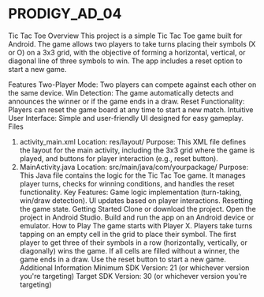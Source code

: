 # PRODIGY_AD_04
Tic Tac Toe
Overview
This project is a simple Tic Tac Toe game built for Android. The game allows two players to take turns placing their symbols (X or O) on a 3x3 grid, with the objective of forming a horizontal, vertical, or diagonal line of three symbols to win. The app includes a reset option to start a new game.

Features
Two-Player Mode: Two players can compete against each other on the same device.
Win Detection: The game automatically detects and announces the winner or if the game ends in a draw.
Reset Functionality: Players can reset the game board at any time to start a new match.
Intuitive User Interface: Simple and user-friendly UI designed for easy gameplay.
Files
1. activity_main.xml
Location: res/layout/
Purpose: This XML file defines the layout for the main activity, including the 3x3 grid where the game is played, and buttons for player interaction (e.g., reset button).
2. MainActivity.java
Location: src/main/java/com/yourpackage/
Purpose: This Java file contains the logic for the Tic Tac Toe game. It manages player turns, checks for winning conditions, and handles the reset functionality.
Key Features:
Game logic implementation (turn-taking, win/draw detection).
UI updates based on player interactions.
Resetting the game state.
Getting Started
Clone or download the project.
Open the project in Android Studio.
Build and run the app on an Android device or emulator.
How to Play
The game starts with Player X.
Players take turns tapping on an empty cell in the grid to place their symbol.
The first player to get three of their symbols in a row (horizontally, vertically, or diagonally) wins the game.
If all cells are filled without a winner, the game ends in a draw.
Use the reset button to start a new game.
Additional Information
Minimum SDK Version: 21 (or whichever version you're targeting)
Target SDK Version: 30 (or whichever version you're targeting)
